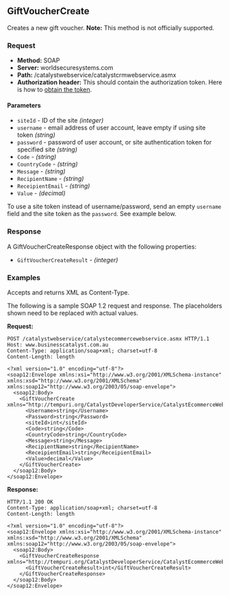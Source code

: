 ## GiftVoucherCreate

Creates a new gift voucher. **Note:** This method is not officially supported.

### Request

* **Method:** SOAP
* **Server:** worldsecuresystems.com
* **Path:** /catalystwebservice/catalystcrmwebservice.asmx
* **Authorization header:** This should contain the authorization token. Here is how to [obtain the token](http://developers.businesscatalyst.com/developer-documentation/oauth-in-bc.html).

#### Parameters

* `siteId` - ID of the site *(integer)*
* `username` - email address of user account, leave empty if using site token *(string)*
* `password` - password of user account, or site authentication token for specified site *(string)*
* `Code` - *(string)*	
* `CountryCode` - *(string)*	
* `Message` - *(string)*	
* `RecipientName` - *(string)*	
* `ReceipientEmail` - *(string)*	
* `Value` - *(decimal)*	

To use a site token instead of username/password, send an empty `username` field and the site token as the `password`. See example below.

### Response

A GiftVoucherCreateResponse object with the following properties:

* `GiftVoucherCreateResult` - *(integer)* 

### Examples

Accepts and returns XML as Content-Type. 

The following is a sample SOAP 1.2 request and response. The placeholders shown need to be replaced with actual values.

**Request:**
~~~
POST /catalystwebservice/catalystecommercewebservice.asmx HTTP/1.1
Host: www.businesscatalyst.com.au
Content-Type: application/soap+xml; charset=utf-8
Content-Length: length

<?xml version="1.0" encoding="utf-8"?>
<soap12:Envelope xmlns:xsi="http://www.w3.org/2001/XMLSchema-instance" xmlns:xsd="http://www.w3.org/2001/XMLSchema" xmlns:soap12="http://www.w3.org/2003/05/soap-envelope">
  <soap12:Body>
    <GiftVoucherCreate xmlns="http://tempuri.org/CatalystDeveloperService/CatalystEcommerceWebservice">
      <Username>string</Username>
      <Password>string</Password>
      <siteId>int</siteId>
      <Code>string</Code>
      <CountryCode>string</CountryCode>
      <Message>string</Message>
      <RecipientName>string</RecipientName>
      <ReceipientEmail>string</ReceipientEmail>
      <Value>decimal</Value>
    </GiftVoucherCreate>
  </soap12:Body>
</soap12:Envelope>
~~~

**Response:**
~~~
HTTP/1.1 200 OK
Content-Type: application/soap+xml; charset=utf-8
Content-Length: length

<?xml version="1.0" encoding="utf-8"?>
<soap12:Envelope xmlns:xsi="http://www.w3.org/2001/XMLSchema-instance" xmlns:xsd="http://www.w3.org/2001/XMLSchema" xmlns:soap12="http://www.w3.org/2003/05/soap-envelope">
  <soap12:Body>
    <GiftVoucherCreateResponse xmlns="http://tempuri.org/CatalystDeveloperService/CatalystEcommerceWebservice">
      <GiftVoucherCreateResult>int</GiftVoucherCreateResult>
    </GiftVoucherCreateResponse>
  </soap12:Body>
</soap12:Envelope>
~~~
